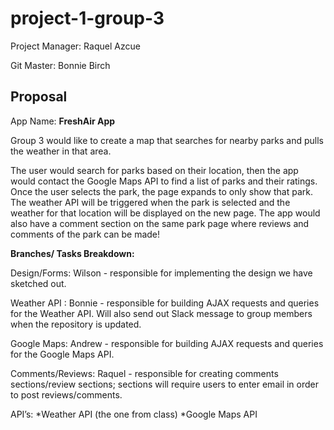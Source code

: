 # project-1-group-3

Project Manager: Raquel Azcue

Git Master: Bonnie Birch

## Proposal

App Name: __FreshAir App__

Group 3 would like to create a map that searches for nearby parks and pulls the weather in that area.

The user would search for parks based on their location, then the app would contact the Google Maps API to find a list of parks and their ratings. Once the user selects the park, the page expands to only show that park. The weather API will be triggered when the park is selected and the weather for that location will be displayed on the new page. The app would also have a comment section on the same park page where reviews and comments of the park can be made!

__Branches/ Tasks Breakdown:__

Design/Forms:  Wilson - responsible for implementing the design we have sketched out.

Weather API : Bonnie - responsible for building AJAX requests and queries for the Weather API. Will also send out Slack message to group members when the repository is updated.

Google Maps: Andrew - responsible for building AJAX requests and queries for the Google Maps API. 

Comments/Reviews: Raquel - responsible for creating comments sections/review sections; sections will require users to enter email in order to post reviews/comments.

API’s:
   *Weather API (the one from class)
   *Google Maps API